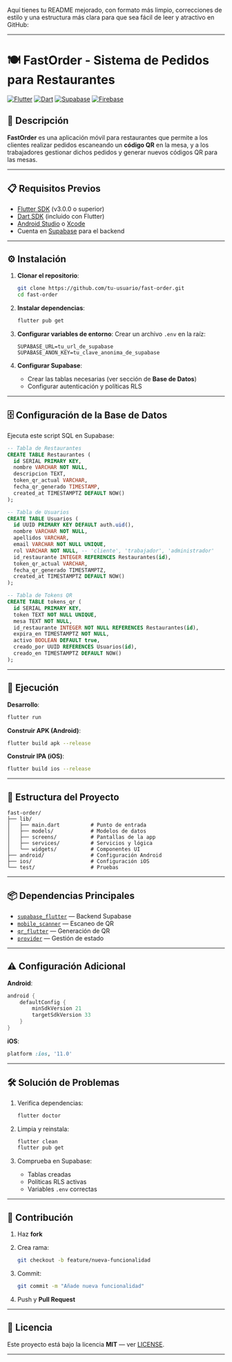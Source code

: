 Aquí tienes tu README mejorado, con formato más limpio, correcciones de estilo y una estructura más clara para que sea fácil de leer y atractivo en GitHub:

---

# 🍽️ FastOrder - Sistema de Pedidos para Restaurantes

[![Flutter](https://img.shields.io/badge/-Flutter-02569B?logo=flutter\&logoColor=white)](https://flutter.dev/)
[![Dart](https://img.shields.io/badge/-Dart-0175C2?logo=dart\&logoColor=white)](https://dart.dev/)
[![Supabase](https://img.shields.io/badge/-Supabase-3ECF8E?logo=supabase\&logoColor=white)](https://supabase.com/)
[![Firebase](https://img.shields.io/badge/-Firebase-FFCA28?logo=firebase\&logoColor=black)](https://firebase.google.com/)

## 📖 Descripción

**FastOrder** es una aplicación móvil para restaurantes que permite a los clientes realizar pedidos escaneando un **código QR** en la mesa, y a los trabajadores gestionar dichos pedidos y generar nuevos códigos QR para las mesas.

---

## 📋 Requisitos Previos

* [Flutter SDK](https://flutter.dev/docs/get-started/install) (v3.0.0 o superior)
* [Dart SDK](https://dart.dev/get-dart) (incluido con Flutter)
* [Android Studio](https://developer.android.com/studio) o [Xcode](https://developer.apple.com/xcode/)
* Cuenta en [Supabase](https://supabase.com/) para el backend

---

## ⚙️ Instalación

1. **Clonar el repositorio**:

   ```bash
   git clone https://github.com/tu-usuario/fast-order.git
   cd fast-order
   ```

2. **Instalar dependencias**:

   ```bash
   flutter pub get
   ```

3. **Configurar variables de entorno**:
   Crear un archivo `.env` en la raíz:

   ```env
   SUPABASE_URL=tu_url_de_supabase
   SUPABASE_ANON_KEY=tu_clave_anonima_de_supabase
   ```

4. **Configurar Supabase**:

   * Crear las tablas necesarias (ver sección de **Base de Datos**)
   * Configurar autenticación y políticas RLS

---

## 🗄️ Configuración de la Base de Datos

Ejecuta este script SQL en Supabase:

```sql
-- Tabla de Restaurantes
CREATE TABLE Restaurantes (
  id SERIAL PRIMARY KEY,
  nombre VARCHAR NOT NULL,
  descripcion TEXT,
  token_qr_actual VARCHAR,
  fecha_qr_generado TIMESTAMP,
  created_at TIMESTAMPTZ DEFAULT NOW()
);

-- Tabla de Usuarios
CREATE TABLE Usuarios (
  id UUID PRIMARY KEY DEFAULT auth.uid(),
  nombre VARCHAR NOT NULL,
  apellidos VARCHAR,
  email VARCHAR NOT NULL UNIQUE,
  rol VARCHAR NOT NULL, -- 'cliente', 'trabajador', 'administrador'
  id_restaurante INTEGER REFERENCES Restaurantes(id),
  token_qr_actual VARCHAR,
  fecha_qr_generado TIMESTAMPTZ,
  created_at TIMESTAMPTZ DEFAULT NOW()
);

-- Tabla de Tokens QR
CREATE TABLE tokens_qr (
  id SERIAL PRIMARY KEY,
  token TEXT NOT NULL UNIQUE,
  mesa TEXT NOT NULL,
  id_restaurante INTEGER NOT NULL REFERENCES Restaurantes(id),
  expira_en TIMESTAMPTZ NOT NULL,
  activo BOOLEAN DEFAULT true,
  creado_por UUID REFERENCES Usuarios(id),
  creado_en TIMESTAMPTZ DEFAULT NOW()
);
```

---

## 🚀 Ejecución

**Desarrollo**:

```bash
flutter run
```

**Construir APK (Android)**:

```bash
flutter build apk --release
```

**Construir IPA (iOS)**:

```bash
flutter build ios --release
```

---

## 📂 Estructura del Proyecto

```
fast-order/
├── lib/
│   ├── main.dart          # Punto de entrada
│   ├── models/            # Modelos de datos
│   ├── screens/           # Pantallas de la app
│   ├── services/          # Servicios y lógica
│   └── widgets/           # Componentes UI
├── android/               # Configuración Android
├── ios/                   # Configuración iOS
└── test/                  # Pruebas
```

---

## 📦 Dependencias Principales

* [`supabase_flutter`](https://pub.dev/packages/supabase_flutter) — Backend Supabase
* [`mobile_scanner`](https://pub.dev/packages/mobile_scanner) — Escaneo de QR
* [`qr_flutter`](https://pub.dev/packages/qr_flutter) — Generación de QR
* [`provider`](https://pub.dev/packages/provider) — Gestión de estado

---

## ⚠️ Configuración Adicional

**Android**:

```gradle
android {
    defaultConfig {
        minSdkVersion 21
        targetSdkVersion 33
    }
}
```

**iOS**:

```ruby
platform :ios, '11.0'
```

---

## 🛠️ Solución de Problemas

1. Verifica dependencias:

   ```bash
   flutter doctor
   ```

2. Limpia y reinstala:

   ```bash
   flutter clean
   flutter pub get
   ```

3. Comprueba en Supabase:

   * Tablas creadas
   * Políticas RLS activas
   * Variables `.env` correctas

---

## 🤝 Contribución

1. Haz **fork**
2. Crea rama:

   ```bash
   git checkout -b feature/nueva-funcionalidad
   ```
3. Commit:

   ```bash
   git commit -m "Añade nueva funcionalidad"
   ```
4. Push y **Pull Request**

---

## 📄 Licencia

Este proyecto está bajo la licencia **MIT** — ver [LICENSE](LICENSE).

---
